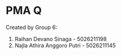 # PMA Q

Created by Group 6:
1. Raihan Devano Sinaga - 5026211198
2. Najla Athira Anggoro Putri - 5026211145
